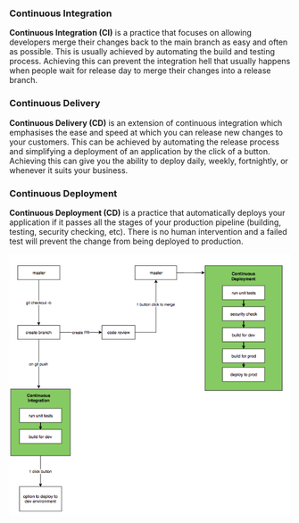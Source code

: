 ### Continuous Integration
**Continuous Integration (CI)** is a practice that focuses on allowing developers merge their changes back to the main branch as easy and often as possible. This is usually achieved by automating the build and testing process. Achieving this can prevent the integration hell that usually happens when people wait for release day to merge their changes into a release branch.

### Continuous Delivery
**Continuous Delivery (CD)** is an extension of continuous integration which emphasises the ease and speed at which you can release new changes to your customers. This can be achieved by automating the release process and simplifying a deployment of an application by the click of a button. Achieving this can give you the ability to deploy daily, weekly, fortnightly, or whenever it suits your business.

### Continuous Deployment
**Continuous Deployment (CD)** is a practice that automatically deploys your application if it passes all the stages of your production pipeline (building, testing, security checking, etc). There is no human intervention and a failed test will prevent the change from being deployed to production.

![image](https://github.com/lichstars/party/blob/master/resources/continuous-development.png?raw=true)

